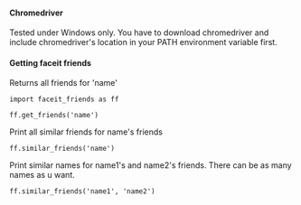 #### Chromedriver

Tested under Windows only.
You have to download chromedriver and include chromedriver's location in your PATH environment variable first.

#### Getting faceit friends

Returns all friends for 'name'
```
import faceit_friends as ff

ff.get_friends('name')
```

Print all similar friends for name's friends

```
ff.similar_friends('name')
```

Print similar names for name1's and name2's friends. There can be as many names as u want.

```
ff.similar_friends('name1', 'name2')
```

